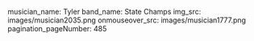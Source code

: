 musician_name: Tyler
band_name: State Champs
img_src: images/musician2035.png
onmouseover_src: images/musician1777.png
pagination_pageNumber: 485